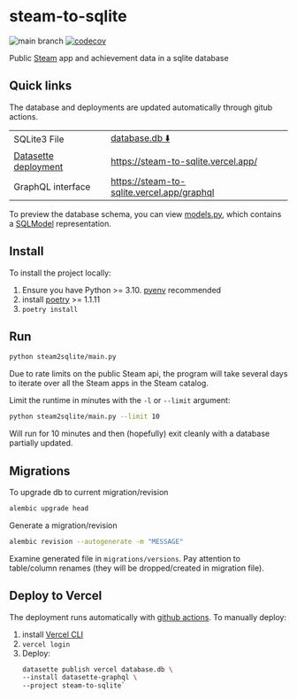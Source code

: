 # steam-to-sqlite

![main branch](https://github.com/falkben/steam-to-sqlite/actions/workflows/test.yml/badge.svg?branch=main) [![codecov](https://codecov.io/gh/falkben/steam-to-sqlite/branch/main/graph/badge.svg?token=ZPVU94M3XE)](https://codecov.io/gh/falkben/steam-to-sqlite)

Public [Steam](https://store.steampowered.com/) app and achievement data in a sqlite database

## Quick links

The database and deployments are updated automatically through gitub actions.

| | |
|-|-|
|SQLite3 File|[database.db ⬇️](https://www.dropbox.com/s/i47qt3chrp9lr9e/database.db?dl=1) |
|[Datasette deployment](https://datasette.io/)|<https://steam-to-sqlite.vercel.app/>|
|GraphQL interface|<https://steam-to-sqlite.vercel.app/graphql>|

To preview the database schema, you can view [models.py](/steam2sqlite/models.py), which contains a [SQLModel](https://sqlmodel.tiangolo.com/) representation.

## Install

To install the project locally:

1. Ensure you have Python >= 3.10. [pyenv](https://github.com/pyenv/pyenv) recommended
2. install [poetry](https://python-poetry.org/) >= 1.1.11
3. `poetry install`

## Run

```sh
python steam2sqlite/main.py
```

Due to rate limits on the public Steam api, the program will take several days to iterate over all the Steam apps in the Steam catalog.

Limit the runtime in minutes with the `-l` or `--limit` argument:

```sh
python steam2sqlite/main.py --limit 10
```

Will run for 10 minutes and then (hopefully) exit cleanly with a database partially updated.

## Migrations

To upgrade db to current migration/revision

```sh
alembic upgrade head
```

Generate a migration/revision

```sh
alembic revision --autogenerate -m "MESSAGE"
```

Examine generated file in `migrations/versions`. Pay attention to table/column renames (they will be dropped/created in migration file).

## Deploy to Vercel

The deployment runs automatically with [github actions](/.github/workflows/main.yml). To manually deploy:

1. install [Vercel CLI](https://vercel.com/cli)
2. `vercel login`
3. Deploy:
    ```sh
    datasette publish vercel database.db \
    --install datasette-graphql \
    --project steam-to-sqlite`
    ```
